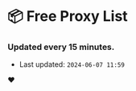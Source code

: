 # :package: Free Proxy List
### Updated every 15 minutes.

- Last updated: `2024-06-07 11:59`

:heart:
